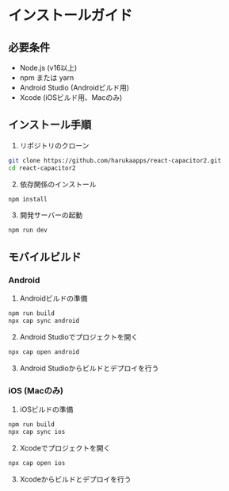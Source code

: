 # インストールガイド

## 必要条件

- Node.js (v16以上)
- npm または yarn
- Android Studio (Androidビルド用)
- Xcode (iOSビルド用、Macのみ)

## インストール手順

1. リポジトリのクローン
```bash
git clone https://github.com/harukaapps/react-capacitor2.git
cd react-capacitor2
```

2. 依存関係のインストール
```bash
npm install
```

3. 開発サーバーの起動
```bash
npm run dev
```

## モバイルビルド

### Android

1. Androidビルドの準備
```bash
npm run build
npx cap sync android
```

2. Android Studioでプロジェクトを開く
```bash
npx cap open android
```

3. Android Studioからビルドとデプロイを行う

### iOS (Macのみ)

1. iOSビルドの準備
```bash
npm run build
npx cap sync ios
```

2. Xcodeでプロジェクトを開く
```bash
npx cap open ios
```

3. Xcodeからビルドとデプロイを行う
